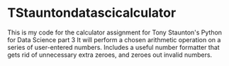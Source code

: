 # TStauntondatascicalculator
This is my code for the calculator assignment for Tony Staunton's Python for Data Science part 3
It will perform a chosen arithmetic operation on a series of user-entered numbers.
Includes a useful number formatter that gets rid of unnecessary extra zeroes, and zeroes out invalid numbers.
